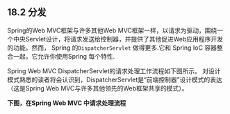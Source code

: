 ##  18.2 分发

Spring的Web MVC框架与许多其他Web MVC框架一样，以请求为驱动，围绕一个中央Servlet设计，将请求发送给控制器，并提供了其他促进Web应用程序开发的功能。然而， Spring 的`DispatcherServlet` 做得更多.它和 Spring IoC 容器整合一起，它允许你使用Spring 每个特性.

Spring Web MVC DispatcherServlet的请求处理工作流程如下图所示。 对设计模式熟悉的读者将会认识到，DispatcherServlet是“前端控制器”设计模式的表达（这是Spring Web MVC与许多其他领先的Web框架共享的模式）。

**下图，在Spring Web MVC 中请求处理流程**



